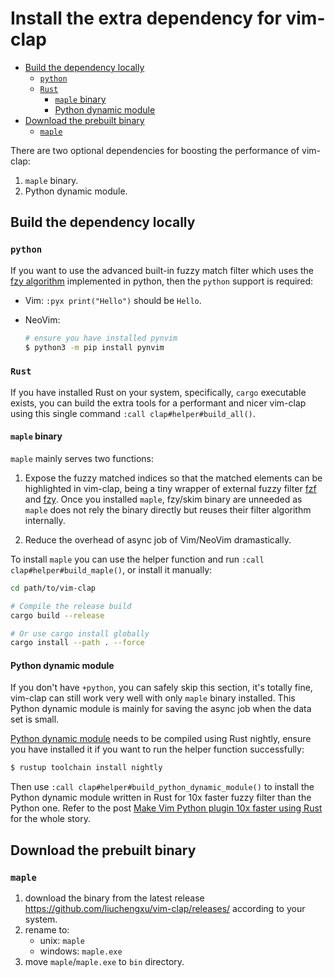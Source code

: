 # Install the extra dependency for vim-clap

<!-- TOC GFM -->

* [Build the dependency locally](#build-the-dependency-locally)
  * [`python`](#python)
  * [`Rust`](#rust)
    * [`maple` binary](#maple-binary)
    * [Python dynamic module](#python-dynamic-module)
* [Download the prebuilt binary](#download-the-prebuilt-binary)
  * [`maple`](#maple)

<!-- /TOC -->

There are two optional dependencies for boosting the performance of vim-clap:

1. `maple` binary.
2. Python dynamic module.

## Build the dependency locally

### `python`

  If you want to use the advanced built-in fuzzy match filter which uses the [fzy algorithm](https://github.com/jhawthorn/fzy/blob/master/ALGORITHM.md) implemented in python, then the `python` support is required:

- Vim: `:pyx print("Hello")` should be `Hello`.
- NeoVim:

  ```bash
  # ensure you have installed pynvim
  $ python3 -m pip install pynvim
  ```

### `Rust`

If you have installed Rust on your system, specifically, `cargo` executable exists, you can build the extra tools for a performant and nicer vim-clap using this single command `:call clap#helper#build_all()`.

#### `maple` binary

`maple` mainly serves two functions:

1. Expose the fuzzy matched indices so that the matched elements can be highlighted in vim-clap, being a tiny wrapper of external fuzzy filter [fzf](https://github.com/junegunn/fzf) and [fzy](https://github.com/jhawthorn/fzy). Once you installed `maple`, fzy/skim binary are unneeded as `maple` does not rely the binary directly but reuses their filter algorithm internally.

2. Reduce the overhead of async job of Vim/NeoVim dramastically.

To install `maple` you can use the helper function and run `:call clap#helper#build_maple()`, or install it manually:

  ```bash
  cd path/to/vim-clap

  # Compile the release build
  cargo build --release

  # Or use cargo install globally
  cargo install --path . --force
  ```

#### Python dynamic module

If you don't have `+python`, you can safely skip this section, it's totally fine, vim-clap can still work very well with only `maple` binary installed. This Python dynamic module is mainly for saving the async job when the data set is small.

[Python dynamic module](https://github.com/liuchengxu/vim-clap#python-dynamic-module) needs to be compiled using Rust nightly, ensure you have installed it if you want to run the helper function successfully:

```bash
$ rustup toolchain install nightly
```

Then use `:call clap#helper#build_python_dynamic_module()` to install the Python dynamic module written in Rust for 10x faster fuzzy filter than the Python one. Refer to the post [Make Vim Python plugin 10x faster using Rust](http://liuchengxu.org/posts/speed-up-vim-python-plugin-using-rust/) for the whole story.

## Download the prebuilt binary

### `maple`

1. download the binary from the latest release https://github.com/liuchengxu/vim-clap/releases/ according to your system.
2. rename to:
    - unix: `maple`
    - windows: `maple.exe`
3. move `maple`/`maple.exe` to `bin` directory.
